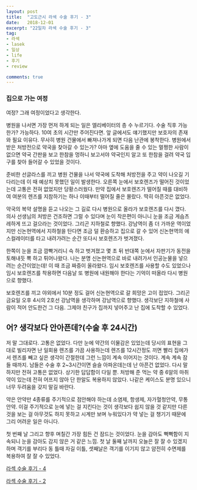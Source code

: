 ```yaml
---
layout: post
title:  "고도근시 라섹 수술 후기 - 3"
date:   2018-12-01
excerpt: "22일차 라섹 수술 후기 - 3"
tag:
- 라섹 
- lasek
- 일상
- life
- 후기
- review

comments: true
---
```


### 집으로 가는 여정

여정? 그래 여정이었다고 생각한다.

병원을 나서면 가장 먼저 하게 되는 일은 엘리베이터의 층 수 누르기다. 수술 직후 가능한가? 가능하다. 10여 초의 시간만 주어진다면. 앞 글에서도 얘기했지만 보호자의 존재와 필요 이유다. 무사히 병원 건물에서 빠져나가게 되면 다음 난관에 봉착한다. 병원에서 받은 처방전으로 약국을 찾아갈 수 있는가? 아마 옆에 도움을 줄 수 있는 멀쩡한 사람이 없으면 약국 간판을 보고 한참을 멍하니 보고서야 약국인지 알고 또 한참을 걸려 약국 입구를 찾아 들어갈 수 있었을 것이다.

준비한 선글라스를 끼고 병원 건물을 나서 약국에 도착해 처방전을 주고 약이 나오길 기다리는데 이 때 예상치 못했던 일이 발생한다. 오른쪽 눈에서 보호렌즈가 떨어진 것이었는데 고통은 전혀 없었지만 당황스러웠다. 만약 집에서 보호렌즈가 떨어질 때를 대비하여 여분의 렌즈를 지참하기는 하나 이때부터 떨어질 줄은 몰랐다. 딱히 아픈것은 없었다.

약국의 복약 설명을 듣고 나오는 그 길로 다시 병원으로 올라가 보호렌즈를 다시 꼈다. 의사 선생님의 처방은 건조하면 그럴 수 있다며 눈이 작은편이 아니니 눈을 조금 게슴츠레하게 뜨고 걸으라는 것이었다. 그리곤 지하철로 향했다. 강남역이 좀 더 가까운 역이었지만 신논현역에서 지하철을 탄다면 조금 덜 환승하고 집으로 갈 수 있어 신논현역의 에스컬레이터를 타고 내려가려는 순간 또다시 보호렌즈가 벗겨졌다.

한쪽이 눈을 조금 깜빡거리니 슥 하고 벗겨졌고 몇 초 뒤 반대쪽 눈에서 자판기가 동전을 토해내듯 뽁 하고 튀어나왔다. 나는 분명 신논현역으로 바로 내려가서 인공눈물을 넣으려는 순간이었는데! 이 때 조금 짜증이 올라왔다. 임시 보호렌즈를 사용할 수도 있었으나 임시 보호렌즈를 착용하면 다음날 또 병원에 내원해야 한다는 기억이 떠올라 다시 병원으로 향했다.

보호렌즈를 끼고 야외에서 10분 정도 걸어 신논현역으로 갈 희망은 고이 접었다. 그리곤 금요일 오후 4시의 2호선 강남역을 생각하며 강남역으로 향했다. 생각보단 지하철에 사람이 적어 안도한건 그 다음. 그제야 친구가 집까지 넣어주고 난 집에 도착할 수 있었다.

## 어? 생각보다 안아픈데?\(수술 후 24시간\)

저 말 그대로다. 고통은 없었다. 다만 눈에 약간의 이물감은 있었는데 당시의 표현을 그대로 빌리자면 난 일회용 렌즈를 가끔 사용하는데 렌즈를 12시간정도 끼면 빨리 집에가서 렌즈를 빼고 싶은 생각이 간절한데 그런 느낌이 계속 이어지는 것이다. 계속 계속 잠들 때까지. 남들은 수술 후 2~3시간이면 슬슬 아파온데는데 난 아픈건 없었다. 다시 말하지만 전혀 고통은 없었다. 상기한 답답함이 다일 뿐. 처방해 준 먹는 약 중 6알의 마취약이 있는데 전혀 어프지 않아 단 한알도 복용하지 않았다. 나같은 케이스도 분명 있으니 너무 두려움을 갖지 말길 바란다.

약은 안약만 4종류를 주기적으로 점안해야 하는데 소염제, 항생제, 자가혈청안약, 무통안약. 이걸 주기적으로 눈에 넣는 걸 지킨다는 것이 생각보다 쉽지 않을 것 같지만 다른 것을 보는 걸 아무것도 하지 못하고 시계만 보며 누워있다가 약 넣는 걸 챙기기 때문에 그리 어려운 일은 아니다.

첫 번째 날 그리고 향후 며칠간 가장 힘든 건 잠드는 것이었다. 눈을 감아도 뻑뻑함이 지속되니 눈을 감아도 감지 않은 거 같은 느낌. 첫 날 둘째 날까지 오늘은 잘 잘 수 있겠지하며 객기를 부리다 동 틀때 자길 이틀, 셋째날은 객기를 이기지 않고 얌전히 수면제를 복용하여 잘 잘 수 있었다.

[라섹 수술 후기 - 4](https://queez0405.github.io/lasek-review-4)

[라섹 수술 후기 - 2](https://queez0405.github.io/lasek-review-2)
